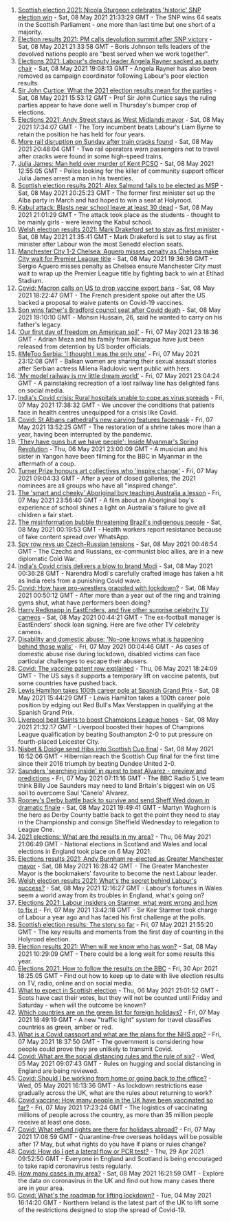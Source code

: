 1. [Scottish election 2021: Nicola Sturgeon celebrates 'historic' SNP election win](https://www.bbc.co.uk/news/uk-scotland-scotland-politics-57038039) - Sat, 08 May 2021 21:33:29 GMT - The SNP wins 64 seats in the Scottish Parliament - one more than last time but one short of a majority.
2. [Election results 2021: PM calls devolution summit after SNP victory](https://www.bbc.co.uk/news/uk-57043758) - Sat, 08 May 2021 21:33:58 GMT - Boris Johnson tells leaders of the devolved nations people are "best served when we work together".
3. [Elections 2021: Labour's deputy leader Angela Rayner sacked as party chair](https://www.bbc.co.uk/news/uk-politics-57037839) - Sat, 08 May 2021 19:08:13 GMT - Angela Rayner has also been removed as campaign coordinator following Labour's poor election results.
4. [Sir John Curtice: What the 2021 election results mean for the parties](https://www.bbc.co.uk/news/uk-politics-57040175) - Sat, 08 May 2021 15:53:12 GMT - Prof Sir John Curtice says the ruling parties appear to have done well in Thursday's bumper crop of elections.
5. [Elections 2021: Andy Street stays as West Midlands mayor](https://www.bbc.co.uk/news/uk-england-birmingham-57038203) - Sat, 08 May 2021 17:34:07 GMT - The Tory incumbent beats Labour's Liam Byrne to retain the position he has held for four years.
6. [More rail disruption on Sunday after train cracks found](https://www.bbc.co.uk/news/uk-57042384) - Sat, 08 May 2021 20:48:04 GMT - Two rail operators warn passengers not to travel after cracks were found in some high-speed trains.
7. [Julia James: Man held over murder of Kent PCSO](https://www.bbc.co.uk/news/uk-england-57036831) - Sat, 08 May 2021 12:55:05 GMT - Police looking for the killer of community support officer Julia James arrest a man in his twenties.
8. [Scottish election results 2021: Alex Salmond fails to be elected as MSP](https://www.bbc.co.uk/news/uk-scotland-scotland-politics-57040185) - Sat, 08 May 2021 20:25:23 GMT - The former first minister set up the Alba party in March and had hoped to win a seat at Holyrood.
9. [Kabul attack: Blasts near school leave at least 30 dead](https://www.bbc.co.uk/news/world-asia-57040713) - Sat, 08 May 2021 21:01:29 GMT - The attack took place as the students - thought to be mainly girls - were leaving the Kabul school.
10. [Welsh election results 2021: Mark Drakeford set to stay as first minister](https://www.bbc.co.uk/news/uk-wales-57031725) - Sat, 08 May 2021 21:35:41 GMT - Mark Drakeford is set to stay as first minister after Labour won the most Senedd election seats.
11. [Manchester City 1-2 Chelsea: Aguero misses penalty as Chelsea make City wait for Premier League title](https://www.bbc.co.uk/sport/football/56953530) - Sat, 08 May 2021 19:36:36 GMT - Sergio Aguero misses penalty as Chelsea ensure Manchester City must wait to wrap up the Premier League title by fighting back to win at Etihad Stadium.
12. [Covid: Macron calls on US to drop vaccine export bans](https://www.bbc.co.uk/news/world-europe-57039362) - Sat, 08 May 2021 18:22:47 GMT - The French president spoke out after the US backed a proposal to waive patents on Covid-19 vaccines.
13. [Son wins father's Bradford council seat after Covid death](https://www.bbc.co.uk/news/uk-england-leeds-57043008) - Sat, 08 May 2021 19:10:10 GMT - Mohsin Hussain, 26, said he wanted to carry on his father's legacy.
14. ['Our first day of freedom on American soil'](https://www.bbc.co.uk/news/world-us-canada-57022918) - Fri, 07 May 2021 23:18:36 GMT - Adrian Meza and his family from Nicaragua have just been released from detention by US border officials.
15. [#MeToo Serbia: 'I thought I was the only one'](https://www.bbc.co.uk/news/world-europe-57011605) - Fri, 07 May 2021 23:12:08 GMT - Balkan women are sharing their sexual assault stories after Serbian actress Milena Radulovic went public with hers.
16. ['My model railway is my little dream world'](https://www.bbc.co.uk/news/uk-england-leicestershire-57025809) - Fri, 07 May 2021 23:04:24 GMT - A painstaking recreation of a lost railway line has delighted fans on social media.
17. [India's Covid crisis: Rural hospitals unable to cope as virus spreads](https://www.bbc.co.uk/news/world-asia-india-57029452) - Fri, 07 May 2021 17:38:32 GMT - We uncover the conditions that patients face in health centres unequipped for a crisis like Covid.
18. [Covid: St Albans cathedral's new carving features facemask](https://www.bbc.co.uk/news/uk-england-beds-bucks-herts-57023017) - Fri, 07 May 2021 13:52:25 GMT - The restoration of a shrine takes more than a year, having been interrupted by the pandemic.
19. ['They have guns but we have people': Inside Myanmar's Spring Revolution](https://www.bbc.co.uk/news/world-asia-57016528) - Thu, 06 May 2021 23:00:09 GMT - A musician and his sister in Yangon have been filming for the BBC in Myanmar in the aftermath of a coup.
20. [Turner Prize honours art collectives who 'inspire change'](https://www.bbc.co.uk/news/entertainment-arts-57014187) - Fri, 07 May 2021 09:04:33 GMT - After a year of closed galleries, the 2021 nominees are all groups who have all "inspired change".
21. [The 'smart and cheeky' Aboriginal boy teaching Australia a lesson](https://www.bbc.co.uk/news/stories-56544429) - Fri, 07 May 2021 23:56:40 GMT - A film about an Aboriginal boy's experience of school shines a light on Australia's failure to give all children a fair start.
22. [The misinformation bubble threatening Brazil's indigenous people](https://www.bbc.co.uk/news/blogs-trending-56919424) - Sat, 08 May 2021 00:19:53 GMT - Health workers report resistance because of fake content spread over WhatsApp.
23. [Spy row revs up Czech-Russian tensions](https://www.bbc.co.uk/news/world-europe-57008363) - Sat, 08 May 2021 00:46:54 GMT - The Czechs and Russians, ex-communist bloc allies, are in a new diplomatic Cold War.
24. [India's Covid crisis delivers a blow to brand Modi](https://www.bbc.co.uk/news/world-asia-india-56970569) - Sat, 08 May 2021 00:36:28 GMT - Narendra Modi's carefully crafted image has taken a hit as India reels from a punishing Covid wave.
25. [Covid: How have pro-wrestlers grappled with lockdown?](https://www.bbc.co.uk/news/uk-england-56987610) - Sat, 08 May 2021 00:50:12 GMT - After more than a year out of the ring and training gyms shut, what have performers been doing?
26. [Harry Redknapp in EastEnders, and five other surprise celebrity TV cameos](https://www.bbc.co.uk/news/entertainment-arts-56996345) - Sat, 08 May 2021 00:44:21 GMT - The ex-football manager is EastEnders' shock loan signing. Here are five other TV celebrity cameos.
27. [Disability and domestic abuse: 'No-one knows what is happening behind those walls'](https://www.bbc.co.uk/news/disability-56197682) - Fri, 07 May 2021 00:04:46 GMT - As cases of domestic abuse rise during lockdown, disabled victims can face particular challenges to escape their abusers.
28. [Covid: The vaccine patent row explained](https://www.bbc.co.uk/news/business-57016260) - Thu, 06 May 2021 18:24:09 GMT - The US says it supports a temporary lift on vaccine patents, but some countries have pushed back.
29. [Lewis Hamilton takes 100th career pole at Spanish Grand Prix](https://www.bbc.co.uk/sport/formula1/57039915) - Sat, 08 May 2021 15:44:29 GMT - Lewis Hamilton takes a 100th career pole position by edging out Red Bull's Max Verstappen in qualifying at the Spanish Grand Prix.
30. [Liverpool beat Saints to boost Champions League hopes](https://www.bbc.co.uk/sport/football/56953531) - Sat, 08 May 2021 21:32:17 GMT - Liverpool boosted their hopes of Champions League qualification by beating Southampton 2-0 to put pressure on fourth-placed Leicester City.
31. [Nisbet & Doidge send Hibs into Scottish Cup final](https://www.bbc.co.uk/sport/football/56953558) - Sat, 08 May 2021 16:52:06 GMT - Hibernian reach the Scottish Cup final for the first time since their 2016 triumph by beating Dundee United 2-0.
32. [Saunders 'searching inside' in quest to beat Alvarez - preview and predictions](https://www.bbc.co.uk/sport/boxing/57013523) - Fri, 07 May 2021 07:11:16 GMT - The BBC Radio 5 Live team think Billy Joe Saunders may need to land Britain's biggest win on US soil to overcome Saul 'Canelo' Alvarez.
33. [Rooney's Derby battle back to survive and send Sheff Wed down in dramatic finale](https://www.bbc.co.uk/sport/football/56953366) - Sat, 08 May 2021 19:49:41 GMT - Martyn Waghorn is the hero as Derby County battle back to get the point they need to stay in the Championship and consign Sheffield Wednesday to relegation to League One.
34. [2021 elections: What are the results in my area?](https://www.bbc.co.uk/news/56129210) - Thu, 06 May 2021 21:06:49 GMT - National elections in Scotland and Wales and local elections in England took place on 6 May 2021.
35. [Elections results 2021: Andy Burnham re-elected as Greater Manchester mayor](https://www.bbc.co.uk/news/uk-england-manchester-57037359) - Sat, 08 May 2021 16:28:42 GMT - The Greater Manchester Mayor is the bookmakers' favourite to become the next Labour leader.
36. [Welsh election results 2021: What's the secret behind Labour's success?](https://www.bbc.co.uk/news/uk-wales-politics-57037388) - Sat, 08 May 2021 12:16:27 GMT - Labour's fortunes in Wales seem a world away from its troubles in England, what's going on?
37. [Elections 2021: Labour insiders on Starmer, what went wrong and how to fix it](https://www.bbc.co.uk/news/uk-politics-57024995) - Fri, 07 May 2021 13:42:18 GMT - Sir Keir Starmer took charge of Labour a year ago and has faced his first challenge at the polls.
38. [Scottish election results: The story so far](https://www.bbc.co.uk/news/uk-scotland-scotland-politics-57033767) - Fri, 07 May 2021 21:55:20 GMT - The key results and moments from the first day of counting in the Holyrood election.
39. [Election results 2021: When will we know who has won?](https://www.bbc.co.uk/news/uk-politics-56581106) - Sat, 08 May 2021 10:29:09 GMT - There could be a long wait for some results this year.
40. [Elections 2021: How to follow the results on the BBC](https://www.bbc.co.uk/news/uk-politics-56930132) - Fri, 30 Apr 2021 18:25:05 GMT - Find out how to keep up to date with live election results on TV, radio, online and on social media.
41. [What to expect in Scottish election](https://www.bbc.co.uk/news/uk-scotland-scotland-politics-56972971) - Thu, 06 May 2021 21:01:52 GMT - Scots have cast their votes, but they will not be counted until Friday and Saturday - when will the outcome be known?
42. [Which countries are on the green list for foreign holidays?](https://www.bbc.co.uk/news/explainers-52544307) - Fri, 07 May 2021 18:49:19 GMT - A new "traffic light" system for travel classifies countries as green, amber or red.
43. [What is a Covid passport and what are the plans for the NHS app?](https://www.bbc.co.uk/news/explainers-55718553) - Fri, 07 May 2021 18:37:50 GMT - The government is considering how people could prove they are unlikely to transmit Covid.
44. [Covid: What are the social distancing rules and the rule of six?](https://www.bbc.co.uk/news/uk-51506729) - Wed, 05 May 2021 09:07:43 GMT - Rules on hugging and social distancing in England are being reviewed.
45. [Covid: Should I be working from home or going back to the office?](https://www.bbc.co.uk/news/business-52567567) - Wed, 05 May 2021 16:13:36 GMT - As lockdown restrictions ease gradually across the UK, what are the rules about returning to work?
46. [Covid vaccine: How many people in the UK have been vaccinated so far?](https://www.bbc.co.uk/news/health-55274833) - Fri, 07 May 2021 17:23:24 GMT - The logistics of vaccinating millions of people across the country, as more than 35 million people receive at least one dose.
47. [Covid: What refund rights are there for holidays abroad?](https://www.bbc.co.uk/news/business-51615412) - Fri, 07 May 2021 17:08:59 GMT - Quarantine-free overseas holidays will be possible after 17 May, but what rights do you have if plans or rules change?
48. [Covid: How do I get a lateral flow or PCR test?](https://www.bbc.co.uk/news/health-51943612) - Thu, 29 Apr 2021 09:52:50 GMT - Everyone in England and Scotland is being encouraged to take rapid coronavirus tests regularly.
49. [How many cases in my area?](https://www.bbc.co.uk/news/uk-51768274) - Sat, 08 May 2021 16:21:59 GMT - Explore the data on coronavirus in the UK and find out how many cases there are in your area.
50. [Covid: What's the roadmap for lifting lockdown?](https://www.bbc.co.uk/news/explainers-52530518) - Tue, 04 May 2021 16:14:20 GMT - Northern Ireland is the latest part of the UK to lift some of the restrictions designed to stop the spread of Covid-19.
